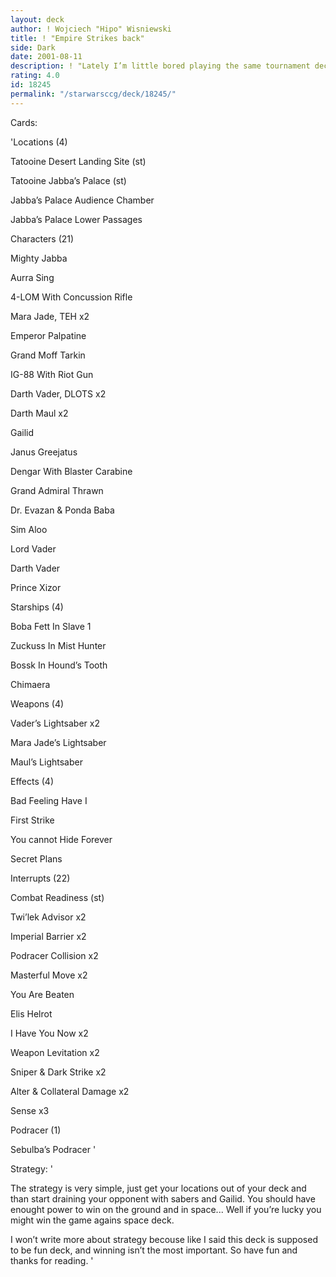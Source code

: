 ```yaml
---
layout: deck
author: ! Wojciech "Hipo" Wisniewski
title: ! "Empire Strikes back"
side: Dark
date: 2001-08-11
description: ! "Lately I’m little bored playing the same tournament decks all the time, so I prefer playing fun decks at the moment and this is next of them."
rating: 4.0
id: 18245
permalink: "/starwarsccg/deck/18245/"
---
```

Cards: 

'Locations (4)

Tatooine Desert Landing Site (st)

Tatooine Jabba’s Palace (st)

Jabba’s Palace Audience Chamber

Jabba’s Palace Lower Passages


Characters (21)

Mighty Jabba

Aurra Sing

4-LOM With Concussion Rifle

Mara Jade, TEH x2

Emperor Palpatine

Grand Moff Tarkin

IG-88 With Riot Gun

Darth Vader, DLOTS x2

Darth Maul x2

Gailid

Janus Greejatus

Dengar With Blaster Carabine

Grand Admiral Thrawn

Dr. Evazan & Ponda Baba

Sim Aloo

Lord Vader

Darth Vader

Prince Xizor


Starships (4)

Boba Fett In Slave 1

Zuckuss In Mist Hunter

Bossk In Hound’s Tooth

Chimaera


Weapons (4)

Vader’s Lightsaber x2

Mara Jade’s Lightsaber

Maul’s Lightsaber


Effects (4)

Bad Feeling Have I

First Strike

You cannot Hide Forever

Secret Plans


Interrupts (22)


Combat Readiness (st)

Twi’lek Advisor x2

Imperial Barrier x2

Podracer Collision x2

Masterful Move x2

You Are Beaten

Elis Helrot

I Have You Now x2

Weapon Levitation x2

Sniper & Dark Strike x2

Alter & Collateral Damage x2

Sense x3


Podracer (1)

Sebulba’s Podracer '

Strategy: '

The strategy is very simple, just get your locations out of your deck and  than start draining your opponent with sabers and Gailid. You should have enought power to win on the ground and in space... Well if you’re lucky you might win the game agains space deck.

I won’t write more about strategy becouse like I said this deck is supposed to be fun deck, and winning isn’t the most important. So have fun and thanks for reading. '
